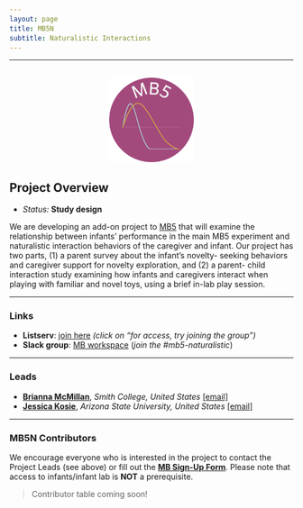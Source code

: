 ```yaml
---
layout: page
title: MB5N
subtitle: Naturalistic Interactions
---
```


***

<div class="container">
  <div class="row justify-content-around">
    <div class="col-lg-4" align="center">
      <br>
      <img src="/assets/img/MB5_logo.png" width="150">
    </div>
    <div class="col-lg-8" align="left">
      <h2>Project Overview</h2>
      <ul>
        <li><i>Status:</i> <b>Study design</b></li>
      </ul>
    </div>
  </div>
</div>


<p>We are developing an add-on project to <a href="{{site.baseurl}}/MB5">MB5</a> that will examine the relationship between infants’ performance in the main MB5 experiment and naturalistic interaction behaviors of the caregiver and infant. Our project has two parts, (1) a parent survey about the infant’s novelty- seeking behaviors and caregiver support for novelty exploration, and (2) a parent- child interaction study examining how infants and caregivers interact when playing with familiar and novel toys, using a brief in-lab play session. </p>



***
### Links
* **Listserv**: <a href="https://groups.google.com/a/manybabies.org/g/mb5-list" target="_blank">join here</a> *(click on “for access, try joining the group”)*
* **Slack group**: <a href="https://join.slack.com/t/manybabies/shared_invite/zt-1frvx4ulh-b7ge7X6DY8Yl4HgBW1xBXQ" target="_blank">MB workspace</a> (*join the #mb5-naturalistic*)


***
### Leads
* [**Brianna McMillan**](https://www.smith.edu/academics/faculty/brianna-mcmillan), *Smith College, United States* [[email]](mailto:bmcmillan@smith.edu)
* [**Jessica Kosie**](https://jkosie.github.io/), *Arizona State University, United States* [[email]](mailto:jkosie@asu.edu)


***
### MB5N Contributors

We encourage everyone who is interested in the project to contact the Project Leads (see above) or fill out the [**MB Sign-Up Form**]({{site.baseurl}}/get_involved/). Please note that access to infants/infant lab is **NOT** a prerequisite.

>Contributor table coming soon!

<!--
> NOTE: Default table ordering is by contributor's first name. You can filter, group, and/or sort entries by any field.

<iframe class="airtable-embed" src="" frameborder="0" onmousewheel="" width="100%" height="533" style="background: transparent; border: 1px solid #ccc;"></iframe>

> <a href="https://airtable.com/appRoqMKzcK3NsXt4/shrBx1vEakEkyeYbg" target="_blank"><b>UPDATE</b></a> your info, or request to be <a href="https://airtable.com/appRoqMKzcK3NsXt4/shrglw1TM1HxDfbYG" target="_blank"><b>ADDED</b></a>

-->

<!--
***
### Publication


***
### Funding

-->
